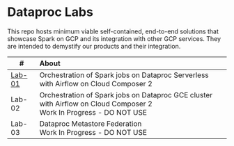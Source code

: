# Dataproc Labs

This repo hosts minimum viable self-contained, end-to-end solutions that showcase Spark on GCP and its integration with other GCP services. They are intended to demystify our products and their integration.

| # | About | 
| -- | :--- |  
| [Lab-01](1-dataproc-serverless-with-terraform) |  Orchestration of Spark jobs on Dataproc Serverless with Airflow on Cloud Composer 2 | 
| Lab-02 |  Orchestration of Spark jobs on Dataproc GCE cluster with Airflow on Cloud Composer 2 <br>Work In Progress - DO NOT USE| 
| Lab-03 |  Dataproc Metastore Federation  <br>Work In Progress - DO NOT USE | 


